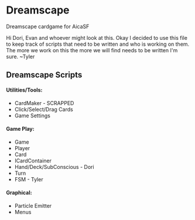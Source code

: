 Dreamscape
==========

Dreamscape cardgame for AicaSF

Hi Dori, Evan and whoever might look at this.
Okay I decided to use this file to keep track of
scripts that need to be written and who is working on them.
The more we work on this the more we will find needs to be
written I'm sure.
~Tyler


## Dreamscape Scripts

#### **Utilities/Tools:**

- CardMaker - SCRAPPED
- Click/Select/Drag Cards
- Game Settings

#### **Game Play:**

- Game
- Player
- Card
- ICardContainer
- Hand/Deck/SubConscious - Dori
- Turn
- FSM - Tyler

#### **Graphical:**

- Particle Emitter
- Menus

